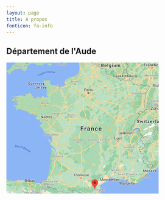 ```yaml
---
layout: page
title: A propos 
fonticon: fa-info
---
```


## Département de l'Aude

![](/assets/images/map_france.png)

